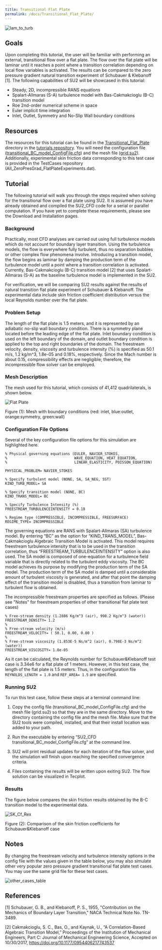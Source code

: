 ```yaml
---
title: Transitional Flat Plate
permalink: /docs/Transitional_Flat_Plate/
---
```


![lam_to_turb](../../Transitional_Flat_Plate/images/lam_to_turb.png)

## Goals

Upon completing this tutorial, the user will be familiar with performing an external, transitional flow over a flat plate. The flow over the flat plate will be laminar until it reaches a point where a transition correlation depending on local flow variables is activated. The results can be compared to the zero pressure gradient natural transition experiment of Schubauer & Klebanoff [1]. The following capabilities of SU2 will be showcased in this tutorial:

- Steady, 2D, incompressible RANS equations
- Spalart-Allmaras (S-A) turbulence model with Bas-Cakmakcioglu (B-C) transition model
- Roe 2nd-order numerical scheme in space
- Euler implicit time integration
- Inlet, Outlet, Symmetry and No-Slip Wall boundary conditions

## Resources

The resources for this tutorial can be found in the [Transitional_Flat_Plate](https://github.com/su2code/Tutorials/tree/master/Transitional_Flat_Plate) directory in the [tutorials repository](https://github.com/su2code/Tutorials/tree/master/). You will need the configuration file ([transitional_BC_model_ConfigFile.cfg](../../Transitional_Flat_Plate/transitional_BC_model_ConfigFile.cfg)) and the mesh file ([grid.su2](../../Transitional_Flat_Plate/grid.su2)).
Additionally, experimental skin friction data corresponding to this test case is provided in the TestCases repository (All_ZeroPresGrad_FlatPlateExperiments.dat).

## Tutorial

The following tutorial will walk you through the steps required when solving for the transitional flow over a flat plate using SU2. It is assumed you have already obtained and compiled the SU2_CFD code for a serial or parallel computation. If you have yet to complete these requirements, please see the Download and Installation pages.

### Background

Practically, most CFD analyses are carried out using full turbulence models which do not account for boundary layer transition. Using the turbulence models, the flow is everywhere fully turbulent, thus no separation bubbles or other complex flow phenomena involve. Introducing a transition model, the flow begins as laminar by damping the production term of the turbulence model until a point where a transition correlation is activated. Currently, Bas-Cakmakcioglu (B-C) transition model [2] that uses Spalart-Allmaras (S-A) as the baseline turbulence model is implemented in the SU2.

For verification, we will be comparing SU2 results against the results of natural transition flat plate experiment of Schubauer & Klebanoff. The experimental data include skin friction coefficient distribution versus the local Reynolds number over the flat plate.

### Problem Setup

The length of the flat plate is 1.5 meters, and it is represented by an adiabatic no-slip wall boundary condition. There is a symmetry plane located before the leading edge of the flat plate. Inlet boundary condition is used on the left boundary of the domain, and outlet boundary condition is applied to the top and right boundaries of the domain. The freestream velocity, density, viscosity and turbulence intensity (%) is specified as 50.1 m/s, 1.2 kg/m^3, 1.8e-05 and 0.18%, respectively. Since the Mach number is about 0.15, compressibility effects are negligible; therefore, the incompressible flow solver can be employed.

### Mesh Description

The mesh used for this tutorial, which consists of 41,412 quadrilaterals, is shown below.

![Flat Plate](../../Transitional_Flat_Plate/images/FlatPMesh.png)

Figure (1): Mesh with boundary conditions (red: inlet, blue:outlet, orange:symmetry, green:wall)

### Configuration File Options

Several of the key configuration file options for this simulation are highlighted here.

```
% Physical governing equations (EULER, NAVIER_STOKES,
%                               WAVE_EQUATION, HEAT_EQUATION, 
%                               LINEAR_ELASTICITY, POISSON_EQUATION)

PHYSICAL_PROBLEM= NAVIER_STOKES

% Specify turbulent model (NONE, SA, SA_NEG, SST)
KIND_TURB_MODEL= SA

% Specify transition model (NONE, BC)
KIND_TRANS_MODEL= BC

% Specify Turbulence Intensity (%)
FREESTREAM_TURBULENCEINTENSITY = 0.18

% Regime type (COMPRESSIBLE, INCOMPRESSIBLE, FREESURFACE)
REGIME_TYPE= INCOMPRESSIBLE

```

The governing equations are RANS with Spalart-Allmaras (SA) turbulence model. By entering “BC” as the option for “KIND_TRANS_MODEL”, Bas-Cakmakcioglu Algebraic Transition Model is activated. This model requires freestream turbulence intensity that is to be used in the transition correlation, thus “FREESTREAM_TURBULENCEINTENSITY” option is also used. The SA model is composed of one-equation for a turbulence field variable that is directly related to the turbulent eddy viscosity. The BC model achieves its purpose by modifying the production term of the SA model. The production term of the SA model is damped until a considerable amount of turbulent viscosity is generated, and after that point the damping effect of the transition model is disabled, thus a transition from laminar to turbulent flow is obtained.

The incompressible freestream properties are specified as follows. (Please see "Notes" for freestream properties of other transitional flat plate test cases)

```
% Free-stream density (1.2886 Kg/m^3 (air), 998.2 Kg/m^3 (water))
FREESTREAM_DENSITY= 1.2
%
% Free-stream velocity (m/s)
FREESTREAM_VELOCITY= ( 50.1, 0.00, 0.00 )
%
% Free-stream viscosity (1.853E-5 Ns/m^2 (air), 0.798E-3 Ns/m^2 (water))
FREESTREAM_VISCOSITY= 1.8e-05

```

As it can be calculated, the Reynolds number for Schubauer&Klebanoff test case is 3.34e6 for a flat plate of 1 meters. However, in this test case, the length of the flat plate is 1.5 meters. Thus, in the configuration file `REYNOLDS_LENGTH = 1.0` and `REF_AREA= 1.5` are specified.

### Running SU2

To run this test case, follow these steps at a terminal command line:

1.	Copy the config file (transitional_BC_model_ConfigFile.cfg) and the mesh file (grid.su2) so that they are in the same directory. Move to the directory containing the config file and the mesh file. Make sure that the SU2 tools were compiled, installed, and that their install location was added to your path.

2.	Run the executable by entering “SU2_CFD transitional_BC_model_ConfigFile.cfg” at the command line.

3.	SU2 will print residual updates for each iteration of the flow solver, and the simulation will finish upon reaching the specified convergence criteria.

4.	Files containing the results will be written upon exiting SU2. The flow solution can be visualized in Tecplot.

### Results

The figure below compares the skin friction results obtained by the B-C transition model to the experimental data. 

![SK_Cf_Rex](../../Transitional_Flat_Plate/images/Cf_Rex_SK.png)

Figure (2): Comparison of the skin friction coefficients for Schubauer&Klebanoff case

## Notes

By changing the freestream velocity and turbulence intensity options in the config file with the values given in the table below, you may also simulate other very popular zero pressure gradient transitional flat plate test cases. You may use the same grid file for these test cases.

![other_cases_table](../../Transitional_Flat_Plate/images/other_transition_cases.png)

## References

[1] Schubauer, G. B., and Klebanoff, P. S., 1955, "Contribution on the Mechanics of Boundary Layer Transition," NACA Technical Note No. TN-3489.

[2] Cakmakcioglu, S. C., Bas, O., and Kaynak, U., “A Correlation-Based Algebraic Transition Model,” Proceedings of the Institution of Mechanical Engineers, Part C: Journal of Mechanical Engineering Science, Accepted on 10/30/2017, https://doi.org/10.1177/0954406217743537
